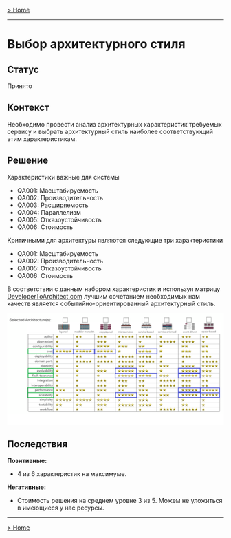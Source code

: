 [> Home](../graduate_project.md)

---

# Выбор архитектурного стиля

## Статус

Принято

## Контекст

Необходимо провести анализ архитектурных характеристик требуемых сервису и выбрать архитектурный стиль наиболее 
соответствующий этим характеристикам.

## Решение
Характеристики важные для системы
- QA001: Масштабируемость
- QA002: Производительность
- QA003: Расширяемость
- QA004: Параллелизм
- QA005: Отказоустойчивость
- QA006: Стоимость

Критичными для архитектуры являются следующие три характеристики
- QA001: Масштабируемость
- QA002: Производительность
- QA005: Отказоустойчивость
- QA006: Стоимость

В соответствии с данным набором характеристик и используя матрицу
[DeveloperToArchitect.com](https://www.developertoarchitect.com/downloads/worksheets.html) лучшим сочетанием необходимых
нам качеств является событийно-ориентированный архитектурный стиль.

![Выбор архитектурного стиля](./pictures/arch_style_worksheet.png "Выбор архитектурного стиля")

## Последствия

**Позитивные:**

- 4 из 6 характеристик на максимуме.

**Негативные:**

- Стоимость решения на среднем уровне 3 из 5. Можем не уложиться в имеющиеся у нас ресурсы. 

---

[> Home](../graduate_project.md)
